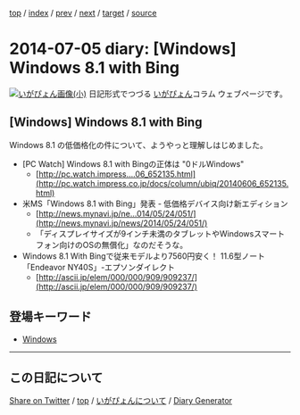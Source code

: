 [top](../index.html) 
 / [index](index.html) 
 / [prev](https://igapyon.github.io/diary/2014/ig140704.html) 
 / [next](https://igapyon.github.io/diary/2014/ig140706.html) 
 / [target](https://igapyon.github.io/diary/2014/ig140705.html) 
 / [source](https://github.com/igapyon/diary/blob/gh-pages/2014/ig140705.html.src.md) 

2014-07-05 diary: [Windows] Windows 8.1 with Bing
=====================================================================================================
[![いがぴょん画像(小)](https://igapyon.github.io/diary/images/iga200306s.jpg "いがぴょん")](https://igapyon.github.io/diary/memo/memoigapyon.html) 日記形式でつづる [いがぴょん](https://igapyon.github.io/diary/memo/memoigapyon.html)コラム ウェブページです。

## [Windows] Windows 8.1 with Bing

Windows 8.1 の低価格化の件について、ようやっと理解しはじめました。

* [PC Watch] Windows 8.1 with Bingの正体は "0ドルWindows"
  * [http://pc.watch.impress....06_652135.html](http://pc.watch.impress.co.jp/docs/column/ubiq/20140606_652135.html)
* 米MS「Windows 8.1 with Bing」発表 - 低価格デバイス向け新エディション
  * [http://news.mynavi.jp/ne...014/05/24/051/](http://news.mynavi.jp/news/2014/05/24/051/)
  * 「ディスプレイサイズが9インチ未満のタブレットやWindowsスマートフォン向けのOSの無償化」なのだそうな。
* Windows 8.1 With Bingで従来モデルより7560円安く！ 11.6型ノート「Endeavor NY40S」-エプソンダイレクト
  * [http://ascii.jp/elem/000/000/909/909237/](http://ascii.jp/elem/000/000/909/909237/)



## 登場キーワード

* [Windows](../keyword/windows.html)

----------------------------------------------------------------------------------------------------

## この日記について

[Share on Twitter](https://twitter.com/intent/tweet?hashtags=igapyon%2Cdiary%2C%E3%81%84%E3%81%8C%E3%81%B4%E3%82%87%E3%82%93%2CWindows&text=%5BWindows%5D+Windows+8.1+with+Bing&url=https%3A%2F%2Figapyon.github.io%2Fdiary%2F2014%2Fig140705.html) / [top](../index.html) / [いがぴょんについて](https://igapyon.github.io/diary/memo/memoigapyon.html) / [Diary Generator](https://github.com/igapyon/igapyonv3)
